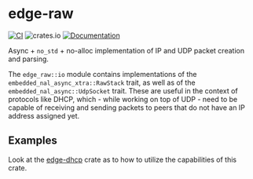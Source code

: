 # edge-raw

[![CI](https://github.com/ivmarkov/edge-net/actions/workflows/ci.yml/badge.svg)](https://github.com/ivmarkov/edge-net/actions/workflows/ci.yml)
![crates.io](https://img.shields.io/crates/v/edge-net.svg)
[![Documentation](https://docs.rs/edge-net/badge.svg)](https://docs.rs/edge-net)

Async + `no_std` + no-alloc implementation of IP and UDP packet creation and parsing.

The `edge_raw::io` module contains implementations of the `embedded_nal_async_xtra::RawStack` trait, as well as of the `embedded_nal_async::UdpSocket` trait. 
These are useful in the context of protocols like DHCP, which - while working on top of UDP - need to be capable of receiving
and sending packets to peers that do not have an IP address assigned yet.

## Examples

Look at the [edge-dhcp](../edge-dhcp) crate as to how to utilize the capabilities of this crate.

